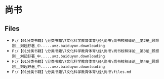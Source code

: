 # 尚书

## Files

- `F:/【01分类书籍】\分类书籍\7文化科学教育体育\经\尚书\尚书校释译论__第2册_顾颉刚__刘起釪著_中.....uvz.baiduyun.downloading`
- `F:/【01分类书籍】\分类书籍\7文化科学教育体育\经\尚书\尚书校释译论__第3册_顾颉刚__刘起釪著_中.....uvz.baiduyun.downloading`
- `F:/【01分类书籍】\分类书籍\7文化科学教育体育\经\尚书\尚书校释译论__第4册_顾颉刚__刘起釪著_中.....uvz.baiduyun.downloading`
- `F:/【01分类书籍】\分类书籍\7文化科学教育体育\经\尚书\files.md`
